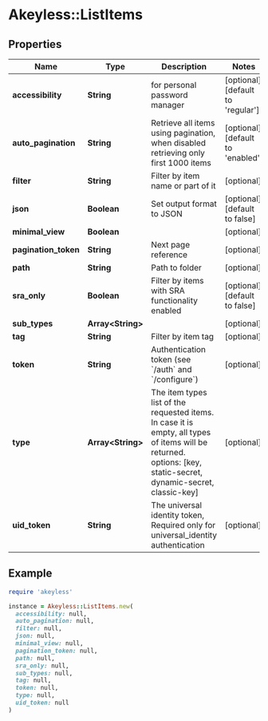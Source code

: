 # Akeyless::ListItems

## Properties

| Name | Type | Description | Notes |
| ---- | ---- | ----------- | ----- |
| **accessibility** | **String** | for personal password manager | [optional][default to &#39;regular&#39;] |
| **auto_pagination** | **String** | Retrieve all items using pagination, when disabled retrieving only first 1000 items | [optional][default to &#39;enabled&#39;] |
| **filter** | **String** | Filter by item name or part of it | [optional] |
| **json** | **Boolean** | Set output format to JSON | [optional][default to false] |
| **minimal_view** | **Boolean** |  | [optional] |
| **pagination_token** | **String** | Next page reference | [optional] |
| **path** | **String** | Path to folder | [optional] |
| **sra_only** | **Boolean** | Filter by items with SRA functionality enabled | [optional][default to false] |
| **sub_types** | **Array&lt;String&gt;** |  | [optional] |
| **tag** | **String** | Filter by item tag | [optional] |
| **token** | **String** | Authentication token (see &#x60;/auth&#x60; and &#x60;/configure&#x60;) | [optional] |
| **type** | **Array&lt;String&gt;** | The item types list of the requested items. In case it is empty, all types of items will be returned. options: [key, static-secret, dynamic-secret, classic-key] | [optional] |
| **uid_token** | **String** | The universal identity token, Required only for universal_identity authentication | [optional] |

## Example

```ruby
require 'akeyless'

instance = Akeyless::ListItems.new(
  accessibility: null,
  auto_pagination: null,
  filter: null,
  json: null,
  minimal_view: null,
  pagination_token: null,
  path: null,
  sra_only: null,
  sub_types: null,
  tag: null,
  token: null,
  type: null,
  uid_token: null
)
```

